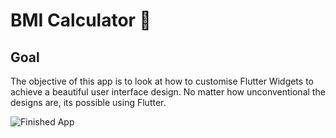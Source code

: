 
# BMI Calculator 💪

## Goal

The objective of this app is to look at how to customise Flutter Widgets to achieve a beautiful user interface design. No matter how unconventional the designs are, its possible using Flutter. 

![Finished App](https://github.com/londonappbrewery/Images/blob/master/bmi-calc-demo.gif)

